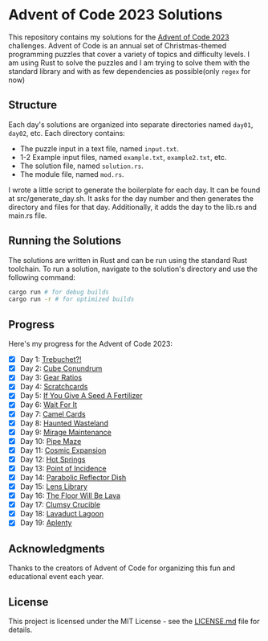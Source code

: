# Advent of Code 2023 Solutions

This repository contains my solutions for the [Advent of Code 2023](https://adventofcode.com/2023) challenges. Advent of Code is an annual set of Christmas-themed programming puzzles that cover a variety of topics and difficulty levels.
I am using Rust to solve the puzzles and I am trying to solve them with the standard library and with as few dependencies as possible(only `regex` for now)

## Structure
Each day's solutions are organized into separate directories named `day01`, `day02`, etc. Each directory contains:

- The puzzle input in a text file, named `input.txt`.
- 1-2 Example input files, named `example.txt`, `example2.txt`, etc.
- The solution file, named `solution.rs`.
- The module file, named `mod.rs`.

I wrote a little script to generate the boilerplate for each day. It can be found at src/generate_day.sh.
It asks for the day number and then generates the directory and files for that day. Additionally, it adds the day to the lib.rs and main.rs file.

## Running the Solutions
The solutions are written in Rust and can be run using the standard Rust toolchain. To run a solution, navigate to the solution's directory and use the following command:

```bash
cargo run # for debug builds
cargo run -r # for optimized builds
```

## Progress
Here's my progress for the Advent of Code 2023:

- [x] Day 1: [Trebuchet?!](https://adventofcode.com/2023/day/1)
- [x] Day 2: [Cube Conundrum](https://adventofcode.com/2023/day/2)
- [x] Day 3: [Gear Ratios](https://adventofcode.com/2023/day/3)
- [x] Day 4: [Scratchcards](https://adventofcode.com/2023/day/4)
- [x] Day 5: [If You Give A Seed A Fertilizer](https://adventofcode.com/2023/day/5)
- [x] Day 6: [Wait For It](https://adventofcode.com/2023/day/6)
- [x] Day 7: [Camel Cards](https://adventofcode.com/2023/day/7)
- [x] Day 8: [Haunted Wasteland](https://adventofcode.com/2023/day/8)
- [x] Day 9: [Mirage Maintenance](https://adventofcode.com/2023/day/9)
- [x] Day 10: [Pipe Maze](https://adventofcode.com/2023/day/10)
- [x] Day 11: [Cosmic Expansion](https://adventofcode.com/2023/day/11)
- [x] Day 12: [Hot Springs](https://adventofcode.com/2023/day/12)
- [x] Day 13: [Point of Incidence](https://adventofcode.com/2023/day/13)
- [x] Day 14: [Parabolic Reflector Dish](https://adventofcode.com/2023/day/14)
- [x] Day 15: [Lens Library](https://adventofcode.com/2023/day/15)
- [x] Day 16: [The Floor Will Be Lava](https://adventofcode.com/2023/day/16)
- [x] Day 17: [Clumsy Crucible](https://adventofcode.com/2023/day/17)
- [x] Day 18: [Lavaduct Lagoon](https://adventofcode.com/2023/day/18)
- [x] Day 19: [Aplenty](https://adventofcode.com/2023/day/19)

## Acknowledgments
Thanks to the creators of Advent of Code for organizing this fun and educational event each year.

## License
This project is licensed under the MIT License - see the [LICENSE.md](LICENSE.md) file for details.